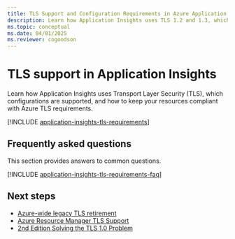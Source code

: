 ```yaml
---
title: TLS Support and Configuration Requirements in Azure Application Insights
description: Learn how Application Insights uses TLS 1.2 and 1.3, which configurations are supported, and what changes take effect after the Azure-wide TLS retirement.
ms.topic: conceptual
ms.date: 04/01/2025
ms.reviewer: cogoodson
---
```


# TLS support in Application Insights

Learn how Application Insights uses Transport Layer Security (TLS), which configurations are supported, and how to keep your resources compliant with Azure TLS requirements.

[!INCLUDE [application-insights-tls-requirements](includes/application-insights-tls-requirements.md)]

## Frequently asked questions

This section provides answers to common questions.

[!INCLUDE [application-insights-tls-requirements-faq](includes/application-insights-tls-requirements-faq.md)]

## Next steps

- [Azure-wide legacy TLS retirement](https://azure.microsoft.com/updates/azure-support-tls-will-end-by-31-october-2024-2/)
- [Azure Resource Manager TLS Support](/azure/azure-resource-manager/management/tls-support)
- [2nd Edition Solving the TLS 1.0 Problem](/security/engineering/solving-tls1-problem)